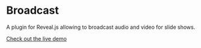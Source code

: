 # Broadcast #

A plugin for Reveal.js allowing to broadcast audio and video for slide shows.

[Check out the live demo](https://rajgoel.github.io/reveal.js-demos/broadcast-demo.html)
